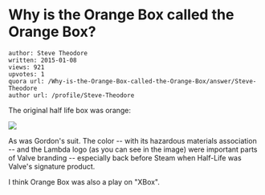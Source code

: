 # Why is the Orange Box called the Orange Box?

	author: Steve Theodore
	written: 2015-01-08
	views: 921
	upvotes: 1
	quora url: /Why-is-the-Orange-Box-called-the-Orange-Box/answer/Steve-Theodore
	author url: /profile/Steve-Theodore


The original half life box was orange:



![](https://qph.fs.quoracdn.net/main-qimg-a003f6ca287af6e43db4e68dde4ded46-c)


As was Gordon's suit. The color -- with its hazardous materials association -- and the Lambda logo (as you can see in the image) were important parts of Valve branding -- especially back before Steam when Half-Life was Valve's signature product.

 I think Orange Box was also a play on "XBox".

